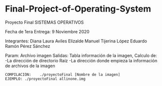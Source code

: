 # Final-Project-of-Operating-System
Proyecto Final
SISTEMAS OPERATIVOS

Fecha de 1era Entrega: 9 Noviembre 2020

Integrantes:
Diana Laura Aviles Elizalde
Manuel Tijerina López
Eduardo Ramón Pérez Sánchez

Param: Archivo imagen 
Salidas: Tabla información de la imagen, Calculo de:
           -La dirección de directorio Raíz
           -La dirección donde empieza la información de archivos de la imagen

    COMPILACIÓN:    ./proyectoFinal [Nombre de la imagen]
    EJEMPLO: ./proyectoFinal allinone.img
